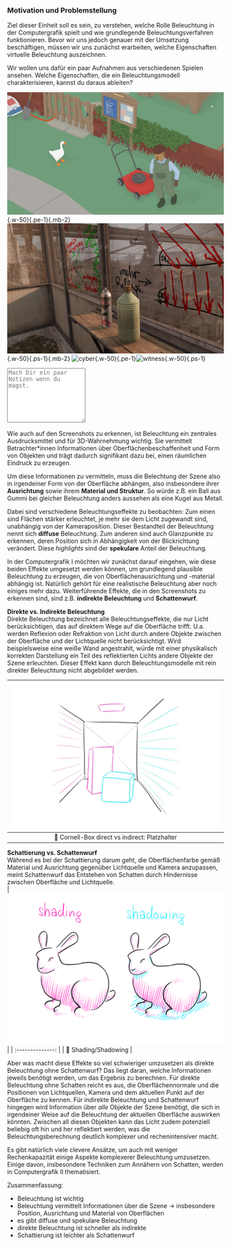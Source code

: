 

### Motivation und Problemstellung

Ziel dieser Einheit soll es sein, zu verstehen, welche Rolle Beleuchtung in der Computergrafik spielt und wie grundlegende Beleuchtungsverfahren funktionieren.
Bevor wir uns jedoch genauer mit der Umsetzung beschäftigen, müssen wir uns zunächst erarbeiten, welche Eigenschaften virtuelle Beleuchtung auszeichnen.

Wir wollen uns dafür ein paar Aufnahmen aus verschiedenen Spielen ansehen. Welche Eigenschaften, die ein Beleuchtungsmodell charakterisieren, kannst du daraus ableiten? 


![goose](goose.png?as=webp){.w-50}{.pe-1}{.mb-2}![alyx](alyx.png?as=webp){.w-50}{.ps-1}{.mb-2}
![cyber](cyber.png?as=webp){.w-50}{.pe-1}![witness](witness.png?as=webp){.w-50}{.ps-1}

<textarea class = 'notes' rows = '8' placeholder = 'Mach Dir ein paar Notizen wenn du magst.'></textarea>

Wie auch auf den Screenshots zu erkennen, ist Beleuchtung ein zentrales Ausdrucksmittel und für 3D-Wahrnehmung wichtig. Sie vermittelt Betrachter*innen Informationen über Oberflächenbeschaffenheit und Form von Objekten und trägt dadurch signifikant dazu bei, einen räumlichen Eindruck zu erzeugen.

Um diese Informationen zu vermitteln, muss die Belechtung der Szene also in irgendeiner Form von der Oberfläche abhängen, also insbesondere ihrer **Ausrichtung** sowie ihrem **Material und Struktur**. So würde z.B. ein Ball aus Gummi bei gleicher Beleuchtung anders aussehen als eine Kugel aus Metall.

Dabei sind verschiedene Beleuchtungseffekte zu beobachten: Zum einen sind Flächen stärker erleuchtet, je mehr sie dem Licht zugewandt sind, unabhängig von der Kameraposition. Dieser Bestandteil der Beleuchtung nennt sich **diffuse** Beleuchtung. Zum anderen sind auch Glanzpunkte zu erkennen, deren Position sich in Abhängigkeit von der Blickrichtung verändert. Diese _highlights_ sind der **spekulare** Anteil der Beleuchtung.

In der Computergrafik I möchten wir zunächst darauf eingehen, wie diese beiden Effekte umgesetzt werden können, um grundlegend plausible Beleuchtung zu erzeugen, die von Oberflächenausrichtung und -material abhängig ist. Natürlich gehört für eine realistische Beleuchtung aber noch einiges mehr dazu. Weiterführende Effekte, die in den Screenshots zu erkennen sind, sind z.B. **indirekte Beleuchtung** und **Schattenwurf**.

**Direkte vs. Indirekte Beleuchtung** <br>
Direkte Beleuchtung bezeichnet alle Beleuchtungseffekte, die nur Licht berücksichtigen, das auf direktem Wege auf die Oberfläche trifft. U.a. werden Reflexion oder Refraktion von Licht durch andere Objekte zwischen der Oberfläche und der Lichtquelle nicht berücksichtigt. Wird beispielsweise eine weiße Wand angestrahlt, würde mit einer physikalisch korrekten Darstellung ein Teil des reflektierten Lichts andere Objekte der Szene erleuchten. Dieser Effekt kann durch Beleuchtungsmodelle mit rein direkter Beleuchtung nicht abgebildet werden.

| ![camera-model](./cornell.jpg?as=webp) |
| :--------------: |
| :jigsaw: Cornell-Box direct vs indirect: Platzhalter |

**Schattierung vs. Schattenwurf** <br>
Während es bei der Schattierung darum geht, die Oberflächenfarbe gemäß Material und Ausrichtung gegenüber Lichtquelle und Kamera anzupassen, meint Schattenwurf das Entstehen von Schatten durch Hindernisse zwischen Oberfläche und Lichtquelle.  
| ![camera-model](./shadowing.png?as=webp) |
| :--------------: |
| :jigsaw: Shading/Shadowing |

Aber was macht diese Effekte so viel schwieriger umzusetzen als direkte Beleuchtung ohne Schattenwurf? Das liegt daran, welche Informationen jeweils benötigt werden, um das Ergebnis zu berechnen.
Für direkte Beleuchtung ohne Schatten reicht es aus, die Oberflächennormale und die Positionen von Lichtquellen, Kamera und dem aktuellen Punkt auf der Oberfläche zu kennen.
Für indirekte Beleuchtung und Schattenwurf hingegen wird Information über _alle_ Objekte der Szene benötigt, die sich in irgendeiner Weise auf die Beleuchtung der aktuellen Oberfläche auswirken könnten. Zwischen all diesen Objekten kann das Licht zudem potenziell beliebig oft hin und her reflektiert werden, was die Beleuchtungsberechnung deutlich komplexer und rechenintensiver macht.

Es gibt natürlich viele clevere Ansätze, um auch mit weniger Rechenkapazität einige Aspekte komplexerer Beleuchtung umzusetzen. Einige davon, insbesondere Techniken zum Annähern von Schatten, werden in Computergrafik II thematisiert.

Zusammenfassung:
* Beleuchtung ist wichtig
* Beleuchtung vermittelt Informationen über die Szene -> insbesondere Position, Ausrichtung und Material von Oberflächen
* es gibt diffuse und spekulare Beleuchtung
* direkte Beleuchtung ist schneller als indirekte
* Schattierung ist leichter als Schattenwurf